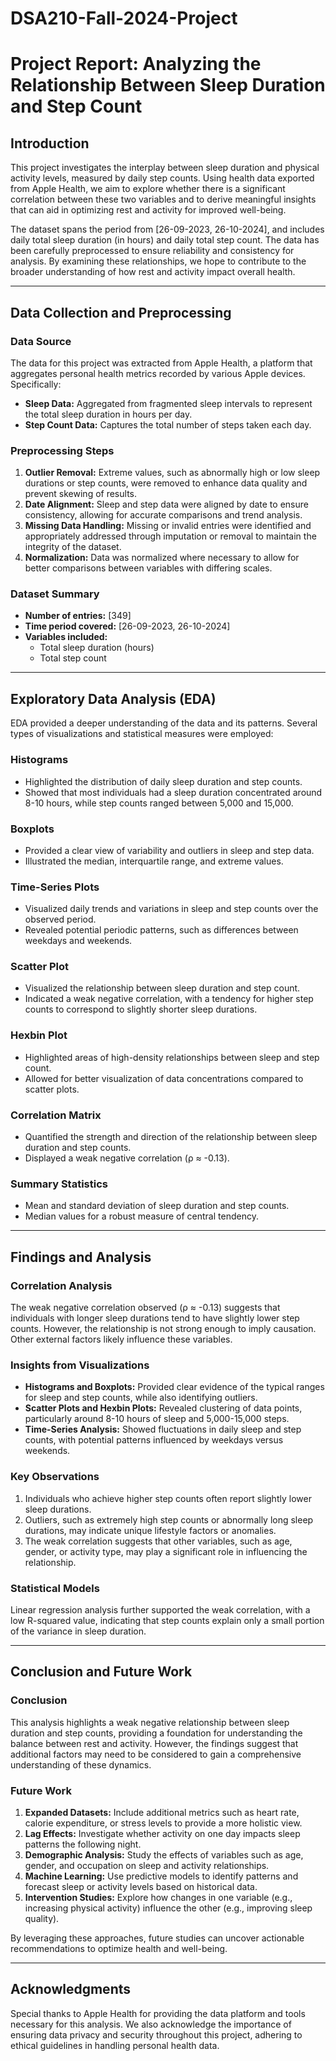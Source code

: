# DSA210-Fall-2024-Project

# Project Report: Analyzing the Relationship Between Sleep Duration and Step Count

## Introduction
This project investigates the interplay between sleep duration and physical activity levels, measured by daily step counts. Using health data exported from Apple Health, we aim to explore whether there is a significant correlation between these two variables and to derive meaningful insights that can aid in optimizing rest and activity for improved well-being.

The dataset spans the period from [26-09-2023, 26-10-2024], and includes daily total sleep duration (in hours) and daily total step count. The data has been carefully preprocessed to ensure reliability and consistency for analysis. By examining these relationships, we hope to contribute to the broader understanding of how rest and activity impact overall health.

---

## Data Collection and Preprocessing

### Data Source
The data for this project was extracted from Apple Health, a platform that aggregates personal health metrics recorded by various Apple devices. Specifically:

- **Sleep Data:** Aggregated from fragmented sleep intervals to represent the total sleep duration in hours per day.
- **Step Count Data:** Captures the total number of steps taken each day.

### Preprocessing Steps
1. **Outlier Removal:** Extreme values, such as abnormally high or low sleep durations or step counts, were removed to enhance data quality and prevent skewing of results.
2. **Date Alignment:** Sleep and step data were aligned by date to ensure consistency, allowing for accurate comparisons and trend analysis.
3. **Missing Data Handling:** Missing or invalid entries were identified and appropriately addressed through imputation or removal to maintain the integrity of the dataset.
4. **Normalization:** Data was normalized where necessary to allow for better comparisons between variables with differing scales.

### Dataset Summary
- **Number of entries:** [349]
- **Time period covered:** [26-09-2023, 26-10-2024]
- **Variables included:**
  - Total sleep duration (hours)
  - Total step count

---

## Exploratory Data Analysis (EDA)

EDA provided a deeper understanding of the data and its patterns. Several types of visualizations and statistical measures were employed:

### Histograms
- Highlighted the distribution of daily sleep duration and step counts.
- Showed that most individuals had a sleep duration concentrated around 8-10 hours, while step counts ranged between 5,000 and 15,000.

### Boxplots
- Provided a clear view of variability and outliers in sleep and step data.
- Illustrated the median, interquartile range, and extreme values.

### Time-Series Plots
- Visualized daily trends and variations in sleep and step counts over the observed period.
- Revealed potential periodic patterns, such as differences between weekdays and weekends.

### Scatter Plot
- Visualized the relationship between sleep duration and step count.
- Indicated a weak negative correlation, with a tendency for higher step counts to correspond to slightly shorter sleep durations.

### Hexbin Plot
- Highlighted areas of high-density relationships between sleep and step count.
- Allowed for better visualization of data concentrations compared to scatter plots.

### Correlation Matrix
- Quantified the strength and direction of the relationship between sleep duration and step counts.
- Displayed a weak negative correlation (ρ ≈ -0.13).

### Summary Statistics
- Mean and standard deviation of sleep duration and step counts.
- Median values for a robust measure of central tendency.

---

## Findings and Analysis

### Correlation Analysis
The weak negative correlation observed (ρ ≈ -0.13) suggests that individuals with longer sleep durations tend to have slightly lower step counts. However, the relationship is not strong enough to imply causation. Other external factors likely influence these variables.

### Insights from Visualizations
- **Histograms and Boxplots:** Provided clear evidence of the typical ranges for sleep and step counts, while also identifying outliers.
- **Scatter Plots and Hexbin Plots:** Revealed clustering of data points, particularly around 8-10 hours of sleep and 5,000-15,000 steps.
- **Time-Series Analysis:** Showed fluctuations in daily sleep and step counts, with potential patterns influenced by weekdays versus weekends.

### Key Observations
1. Individuals who achieve higher step counts often report slightly lower sleep durations.
2. Outliers, such as extremely high step counts or abnormally long sleep durations, may indicate unique lifestyle factors or anomalies.
3. The weak correlation suggests that other variables, such as age, gender, or activity type, may play a significant role in influencing the relationship.

### Statistical Models
Linear regression analysis further supported the weak correlation, with a low R-squared value, indicating that step counts explain only a small portion of the variance in sleep duration.

---

## Conclusion and Future Work

### Conclusion
This analysis highlights a weak negative relationship between sleep duration and step counts, providing a foundation for understanding the balance between rest and activity. However, the findings suggest that additional factors may need to be considered to gain a comprehensive understanding of these dynamics.

### Future Work
1. **Expanded Datasets:** Include additional metrics such as heart rate, calorie expenditure, or stress levels to provide a more holistic view.
2. **Lag Effects:** Investigate whether activity on one day impacts sleep patterns the following night.
3. **Demographic Analysis:** Study the effects of variables such as age, gender, and occupation on sleep and activity relationships.
4. **Machine Learning:** Use predictive models to identify patterns and forecast sleep or activity levels based on historical data.
5. **Intervention Studies:** Explore how changes in one variable (e.g., increasing physical activity) influence the other (e.g., improving sleep quality).

By leveraging these approaches, future studies can uncover actionable recommendations to optimize health and well-being.

---

## Acknowledgments
Special thanks to Apple Health for providing the data platform and tools necessary for this analysis. We also acknowledge the importance of ensuring data privacy and security throughout this project, adhering to ethical guidelines in handling personal health data.

